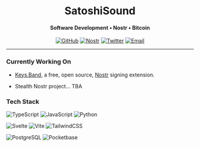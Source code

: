 <h1 align="center">
   SatoshiSound
</h1>

<h4 align="center">Software Development • Nostr • Bitcoin</h4>

<p align="center">
    <a href="https://github.com/satoshisound" target="_blank"><img alt="GitHub" src="https://img.shields.io/badge/-@satoshisound-%23121011?style=flat-square&logo=GitHub&logoColor=white&link=https://github.com/satoshisound"></a>
      <a href="https://primal.net/p/npub1sy70twa0vadtk8hjs6wt2hmfszduj04tw78ccs3ktmr9u99mfmqsj62srx" target="_blank"><img alt="Nostr" src="https://img.shields.io/badge/-satoshisound@nostrplebs.com-7b1ea2?style=flat-square&logo=Nostr&logoColor=white&link=https://primal.net/p/npub1sy70twa0vadtk8hjs6wt2hmfszduj04tw78ccs3ktmr9u99mfmqsj62srx"></a>
      <a href="https://twitter.com/satoshisound" target="_blank"><img alt="Twitter" src="https://img.shields.io/badge/-@satoshisound-%231DA1F2?style=flat-square&logo=Twitter&logoColor=white&link=https://twitter.com/satoshisound"></a>
    <a href="mailto:satoshisound@protonmail.com" target="_blank"><img alt="Email" src="https://img.shields.io/badge/-satoshisound@protonmail.com-12100E?style=flat-square"></a>
</p>

<hr/>

### Currently Working On

- [Keys.Band](https://github.com/toastr-space/keys-band), a free, open source, [Nostr](https://nostr.com) signing extension.

- Stealth Nostr project... TBA

### Tech Stack
![TypeScript](https://img.shields.io/badge/typescript-%23007ACC.svg?style=for-the-badge&logo=typescript&logoColor=white)
![JavaScript](https://img.shields.io/badge/javascript-%23323330.svg?style=for-the-badge&logo=javascript&logoColor=%23F7DF1E)
![Python](https://img.shields.io/badge/go-027d9c?style=for-the-badge&logo=go&logoColor=white)

![Svelte](https://img.shields.io/badge/svelte-2e2e2e?style=for-the-badge&logo=svelte&logoColor=%2e2e2e)
![Vite](https://img.shields.io/badge/vite-2e2e2e?style=for-the-badge&logo=vite&logoColor=white)
![TailwindCSS](https://img.shields.io/badge/tailwindcss-%2338B2AC.svg?style=for-the-badge&logo=tailwind-css&logoColor=white)

![PostgreSQL](https://img.shields.io/badge/PostgreSQL-212121?style=for-the-badge&logo=postgresql&logoColor=%2361DAFB)
![Pocketbase](https://img.shields.io/badge/Pocketbase-b8dbe4?style=for-the-badge&logo=pocketbase&logoColor=black)
